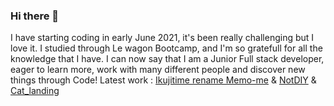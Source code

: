 ### Hi there 👋
I have starting coding in early June 2021, it's been really challenging but I love it.
I studied through Le wagon Bootcamp, and I'm so gratefull for all the knowledge that I have.
I can now say that I am a Junior Full stack developer, eager to learn more, work with many different people and discover new things through Code!
Latest work : [Ikujitime rename Memo-me](https://www.memo-me.co/) & [NotDIY](https://notdiy.herokuapp.com/) & [Cat_landing](https://pierrerichemond.github.io/cat-landing/)
              
              

<!--
**PierreRichemond/PierreRichemond** is a ✨ _special_ ✨ repository because its `README.md` (this file) appears on your GitHub profile.

Here are some ideas to get you started:

- 🔭 I’m currently working on ...
- 🌱 I’m currently learning ...
- 👯 I’m looking to collaborate on ...
- 🤔 I’m looking for help with ...
- 💬 Ask me about ...
- 📫 How to reach me: ...
- 😄 Pronouns: ...
- ⚡ Fun fact: ...
-->
